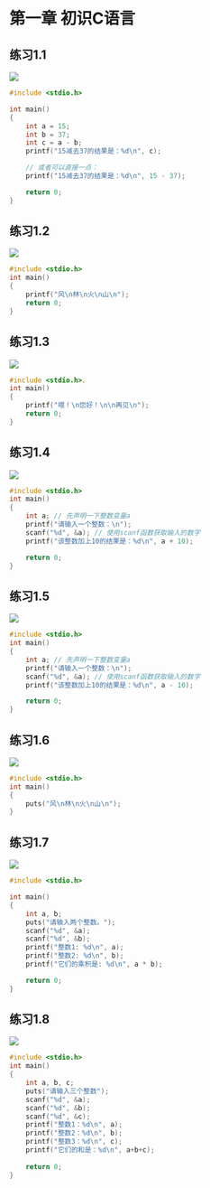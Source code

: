 # 第一章 初识C语言

## 练习1.1

![](https://img.picgo.net/2024/05/19/-2024-05-19-19395052d25c4fc56c295c.png)

```c
#include <stdio.h>

int main()
{
    int a = 15;
    int b = 37;
    int c = a - b;
    printf("15减去37的结果是：%d\n", c);

    // 或者可以直接一点：
    printf("15减去37的结果是：%d\n", 15 - 37);

    return 0;
}
```

## 练习1.2

![](https://img.picgo.net/2024/05/20/-2024-05-20-1052040f3dc26f7c767322.png)

```c
#include <stdio.h>
int main()
{
    printf("风\n林\n火\n山\n");
    return 0;
}
```

## 练习1.3

![](https://img.picgo.net/2024/05/20/-2024-05-20-10550530e4185a48ca0147.png)

```c
#include <stdio.h>、
int main()
{
    printf("喂！\n您好！\n\n再见\n");
    return 0;
}
```

## 练习1.4

![](https://img.picgo.net/2024/05/20/-2024-05-20-110049854a1503abae8a42.png)

```c
#include <stdio.h>
int main()
{
    int a; // 先声明一下整数变量a
    printf("请输入一个整数：\n");
    scanf("%d", &a); // 使用scanf函数获取输入的数字
    printf("该整数加上10的结果是：%d\n", a + 10);

    return 0;
}
```

## 练习1.5

![](https://img.picgo.net/2024/05/20/-2024-05-20-1100530887ac4126a05a58.png)

```c
#include <stdio.h>
int main()
{
    int a; // 先声明一下整数变量a
    printf("请输入一个整数：\n");
    scanf("%d", &a); // 使用scanf函数获取输入的数字
    printf("该整数加上10的结果是：%d\n", a - 10);

    return 0;
}
```

## 练习1.6

![](https://img.picgo.net/2024/05/20/-2024-05-20-111134f0f1ecd881b9061a.png)

```c
#include <stdio.h>
int main()
{
    puts("风\n林\n火\n山\n");
}
```

## 练习1.7

![](https://img.picgo.net/2024/05/20/-2024-05-20-111407c7cff18cf05e6f3a.png)

```c
#include <stdio.h>

int main()
{
    int a, b;
    puts("请输入两个整数。");
    scanf("%d", &a);
    scanf("%d", &b);
    printf("整数1: %d\n", a);
    printf("整数2: %d\n", b);
    printf("它们的乘积是: %d\n", a * b);

    return 0;
}
```

## 练习1.8

![](https://img.picgo.net/2024/05/20/-2024-05-20-1123496f12b07f85b96e55.png)

```c
#include <stdio.h>
int main()
{
    int a, b, c;
    puts("请输入三个整数");
    scanf("%d", &a);
    scanf("%d", &b);
    scanf("%d", &c);
    printf("整数1：%d\n", a);
    printf("整数2：%d\n", b);
    printf("整数3：%d\n", c);
    printf("它们的和是：%d\n", a+b+c);
    
    return 0;
}
```


